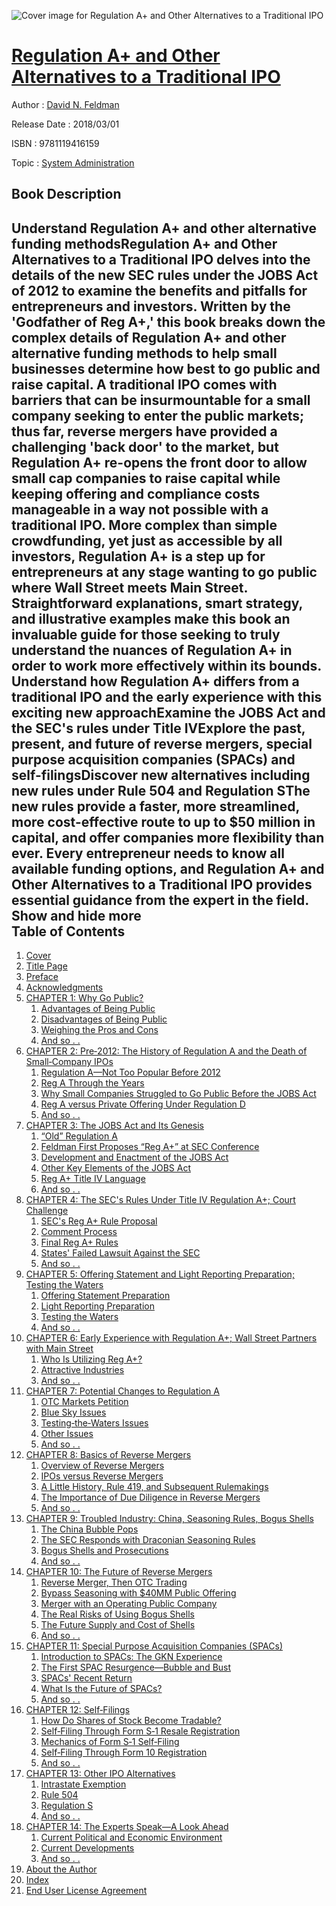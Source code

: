 ![Cover image for Regulation A+ and Other Alternatives to a Traditional IPO](https://imgdetail.ebookreading.net/cover/cover/system_admin/EB9781119416159.jpg)

[Regulation A+ and Other Alternatives to a Traditional IPO](https://ebookreading.net/view/book/Regulation+A%2B+and+Other+Alternatives+to+a+Traditional+IPO-EB9781119416159_1.html "Regulation A+ and Other Alternatives to a Traditional IPO")
====================================================================================================================

Author : [David N. Feldman](https://ebookreading.net/search/author/David+N.+Feldman)

Release Date : 2018/03/01

ISBN : 9781119416159

Topic : [System Administration](https://ebookreading.net/search/category/system-administration)

Book Description
-----------------

 Understand Regulation A+ and other alternative funding methodsRegulation A+ and Other Alternatives to a Traditional IPO delves into the details of the new SEC rules under the JOBS Act of 2012 to examine the benefits and pitfalls for entrepreneurs and investors. Written by the 'Godfather of Reg A+,' this book breaks down the complex details of Regulation A+ and other alternative funding methods to help small businesses determine how best to go public and raise capital. A traditional IPO comes with barriers that can be insurmountable for a small company seeking to enter the public markets; thus far, reverse mergers have provided a challenging 'back door' to the market, but Regulation A+ re-opens the front door to allow small cap companies to raise capital while keeping offering and compliance costs manageable in a way not possible with a traditional IPO. More complex than simple crowdfunding, yet just as accessible by all investors, Regulation A+ is a step up for entrepreneurs at any stage wanting to go public where Wall Street meets Main Street. 
Straightforward explanations, smart strategy, and illustrative examples make this book an invaluable guide for those seeking to truly understand the nuances of Regulation A+ in order to work more effectively within its bounds. 
Understand how Regulation A+ differs from a traditional IPO and the early experience with this exciting new approachExamine the JOBS Act and the SEC's rules under Title IVExplore the past, present, and future of reverse mergers, special purpose acquisition companies (SPACs) and self-filingsDiscover new alternatives including new rules under Rule 504 and Regulation SThe new rules provide a faster, more streamlined, more cost-effective route to up to $50 million in capital, and offer companies more flexibility than ever. Every entrepreneur needs to know all available funding options, and Regulation A+ and Other Alternatives to a Traditional IPO provides essential guidance from the expert in the field.
        Show and hide more                
Table of Contents
-----------------

1. [Cover](https://ebookreading.net/view/book/Regulation+A%2B+and+Other+Alternatives+to+a+Traditional+IPO-EB9781119416159_1.html)
1. [Title Page](https://ebookreading.net/view/book/Regulation+A%2B+and+Other+Alternatives+to+a+Traditional+IPO-EB9781119416159_4.html)
1. [Preface](https://ebookreading.net/view/book/Regulation+A%2B+and+Other+Alternatives+to+a+Traditional+IPO-EB9781119416159_7.html)
1. [Acknowledgments](https://ebookreading.net/view/book/Regulation+A%2B+and+Other+Alternatives+to+a+Traditional+IPO-EB9781119416159_8.html)
1. [CHAPTER 1: Why Go Public?](https://ebookreading.net/view/book/Regulation+A%2B+and+Other+Alternatives+to+a+Traditional+IPO-EB9781119416159_9.html)
    1. [Advantages of Being Public](https://ebookreading.net/view/book/Regulation+A%2B+and+Other+Alternatives+to+a+Traditional+IPO-EB9781119416159_9.html#head-2-1)
    1. [Disadvantages of Being Public](https://ebookreading.net/view/book/Regulation+A%2B+and+Other+Alternatives+to+a+Traditional+IPO-EB9781119416159_9.html#head-2-2)
    1. [Weighing the Pros and Cons](https://ebookreading.net/view/book/Regulation+A%2B+and+Other+Alternatives+to+a+Traditional+IPO-EB9781119416159_9.html#head-2-3)
    1. [And so . . ](https://ebookreading.net/view/book/Regulation+A%2B+and+Other+Alternatives+to+a+Traditional+IPO-EB9781119416159_9.html#head-2-4)
1. [CHAPTER 2: Pre‐2012: The History of Regulation A and the Death of Small‐Company IPOs](https://ebookreading.net/view/book/Regulation+A%2B+and+Other+Alternatives+to+a+Traditional+IPO-EB9781119416159_10.html)
    1. [Regulation A—Not Too Popular Before 2012](https://ebookreading.net/view/book/Regulation+A%2B+and+Other+Alternatives+to+a+Traditional+IPO-EB9781119416159_10.html#head-2-5)
    1. [Reg A Through the Years](https://ebookreading.net/view/book/Regulation+A%2B+and+Other+Alternatives+to+a+Traditional+IPO-EB9781119416159_10.html#head-2-6)
    1. [Why Small Companies Struggled to Go Public Before the JOBS Act](https://ebookreading.net/view/book/Regulation+A%2B+and+Other+Alternatives+to+a+Traditional+IPO-EB9781119416159_10.html#head-2-7)
    1. [Reg A versus Private Offering Under Regulation D](https://ebookreading.net/view/book/Regulation+A%2B+and+Other+Alternatives+to+a+Traditional+IPO-EB9781119416159_10.html#head-2-8)
    1. [And so . . ](https://ebookreading.net/view/book/Regulation+A%2B+and+Other+Alternatives+to+a+Traditional+IPO-EB9781119416159_10.html#head-2-9)
1. [CHAPTER 3: The JOBS Act and Its Genesis](https://ebookreading.net/view/book/Regulation+A%2B+and+Other+Alternatives+to+a+Traditional+IPO-EB9781119416159_11.html)
    1. [“Old” Regulation A](https://ebookreading.net/view/book/Regulation+A%2B+and+Other+Alternatives+to+a+Traditional+IPO-EB9781119416159_11.html#head-2-10)
    1. [Feldman First Proposes “Reg A+” at SEC Conference](https://ebookreading.net/view/book/Regulation+A%2B+and+Other+Alternatives+to+a+Traditional+IPO-EB9781119416159_11.html#head-2-11)
    1. [Development and Enactment of the JOBS Act](https://ebookreading.net/view/book/Regulation+A%2B+and+Other+Alternatives+to+a+Traditional+IPO-EB9781119416159_11.html#head-2-12)
    1. [Other Key Elements of the JOBS Act](https://ebookreading.net/view/book/Regulation+A%2B+and+Other+Alternatives+to+a+Traditional+IPO-EB9781119416159_11.html#head-2-13)
    1. [Reg A+ Title IV Language](https://ebookreading.net/view/book/Regulation+A%2B+and+Other+Alternatives+to+a+Traditional+IPO-EB9781119416159_11.html#head-2-14)
    1. [And so . . ](https://ebookreading.net/view/book/Regulation+A%2B+and+Other+Alternatives+to+a+Traditional+IPO-EB9781119416159_11.html#head-2-15)
1. [CHAPTER 4: The SEC&#39;s Rules Under Title IV Regulation A+; Court Challenge](https://ebookreading.net/view/book/Regulation+A%2B+and+Other+Alternatives+to+a+Traditional+IPO-EB9781119416159_12.html)
    1. [SEC&#39;s Reg A+ Rule Proposal](https://ebookreading.net/view/book/Regulation+A%2B+and+Other+Alternatives+to+a+Traditional+IPO-EB9781119416159_12.html#head-2-16)
    1. [Comment Process](https://ebookreading.net/view/book/Regulation+A%2B+and+Other+Alternatives+to+a+Traditional+IPO-EB9781119416159_12.html#head-2-17)
    1. [Final Reg A+ Rules](https://ebookreading.net/view/book/Regulation+A%2B+and+Other+Alternatives+to+a+Traditional+IPO-EB9781119416159_12.html#head-2-18)
    1. [States&#39; Failed Lawsuit Against the SEC](https://ebookreading.net/view/book/Regulation+A%2B+and+Other+Alternatives+to+a+Traditional+IPO-EB9781119416159_12.html#head-2-19)
    1. [And so . . ](https://ebookreading.net/view/book/Regulation+A%2B+and+Other+Alternatives+to+a+Traditional+IPO-EB9781119416159_12.html#head-2-20)
1. [CHAPTER 5: Offering Statement and Light Reporting Preparation; Testing the Waters](https://ebookreading.net/view/book/Regulation+A%2B+and+Other+Alternatives+to+a+Traditional+IPO-EB9781119416159_13.html)
    1. [Offering Statement Preparation](https://ebookreading.net/view/book/Regulation+A%2B+and+Other+Alternatives+to+a+Traditional+IPO-EB9781119416159_13.html#head-2-21)
    1. [Light Reporting Preparation](https://ebookreading.net/view/book/Regulation+A%2B+and+Other+Alternatives+to+a+Traditional+IPO-EB9781119416159_13.html#head-2-22)
    1. [Testing the Waters](https://ebookreading.net/view/book/Regulation+A%2B+and+Other+Alternatives+to+a+Traditional+IPO-EB9781119416159_13.html#head-2-23)
    1. [And so . . ](https://ebookreading.net/view/book/Regulation+A%2B+and+Other+Alternatives+to+a+Traditional+IPO-EB9781119416159_13.html#head-2-24)
1. [CHAPTER 6: Early Experience with Regulation A+; Wall Street Partners with Main Street](https://ebookreading.net/view/book/Regulation+A%2B+and+Other+Alternatives+to+a+Traditional+IPO-EB9781119416159_14.html)
    1. [Who Is Utilizing Reg A+?](https://ebookreading.net/view/book/Regulation+A%2B+and+Other+Alternatives+to+a+Traditional+IPO-EB9781119416159_14.html#head-2-25)
    1. [Attractive Industries](https://ebookreading.net/view/book/Regulation+A%2B+and+Other+Alternatives+to+a+Traditional+IPO-EB9781119416159_14.html#head-2-26)
    1. [And so . . ](https://ebookreading.net/view/book/Regulation+A%2B+and+Other+Alternatives+to+a+Traditional+IPO-EB9781119416159_14.html#head-2-27)
1. [CHAPTER 7: Potential Changes to Regulation A](https://ebookreading.net/view/book/Regulation+A%2B+and+Other+Alternatives+to+a+Traditional+IPO-EB9781119416159_15.html)
    1. [OTC Markets Petition](https://ebookreading.net/view/book/Regulation+A%2B+and+Other+Alternatives+to+a+Traditional+IPO-EB9781119416159_15.html#head-2-28)
    1. [Blue Sky Issues](https://ebookreading.net/view/book/Regulation+A%2B+and+Other+Alternatives+to+a+Traditional+IPO-EB9781119416159_15.html#head-2-29)
    1. [Testing‐the‐Waters Issues](https://ebookreading.net/view/book/Regulation+A%2B+and+Other+Alternatives+to+a+Traditional+IPO-EB9781119416159_15.html#head-2-30)
    1. [Other Issues](https://ebookreading.net/view/book/Regulation+A%2B+and+Other+Alternatives+to+a+Traditional+IPO-EB9781119416159_15.html#head-2-31)
    1. [And so . . ](https://ebookreading.net/view/book/Regulation+A%2B+and+Other+Alternatives+to+a+Traditional+IPO-EB9781119416159_15.html#head-2-32)
1. [CHAPTER 8: Basics of Reverse Mergers](https://ebookreading.net/view/book/Regulation+A%2B+and+Other+Alternatives+to+a+Traditional+IPO-EB9781119416159_16.html)
    1. [Overview of Reverse Mergers](https://ebookreading.net/view/book/Regulation+A%2B+and+Other+Alternatives+to+a+Traditional+IPO-EB9781119416159_16.html#head-2-33)
    1. [IPOs versus Reverse Mergers](https://ebookreading.net/view/book/Regulation+A%2B+and+Other+Alternatives+to+a+Traditional+IPO-EB9781119416159_16.html#head-2-34)
    1. [A Little History, Rule 419, and Subsequent Rulemakings](https://ebookreading.net/view/book/Regulation+A%2B+and+Other+Alternatives+to+a+Traditional+IPO-EB9781119416159_16.html#head-2-35)
    1. [The Importance of Due Diligence in Reverse Mergers](https://ebookreading.net/view/book/Regulation+A%2B+and+Other+Alternatives+to+a+Traditional+IPO-EB9781119416159_16.html#head-2-36)
    1. [And so . . ](https://ebookreading.net/view/book/Regulation+A%2B+and+Other+Alternatives+to+a+Traditional+IPO-EB9781119416159_16.html#head-2-37)
1. [CHAPTER 9: Troubled Industry: China, Seasoning Rules, Bogus Shells](https://ebookreading.net/view/book/Regulation+A%2B+and+Other+Alternatives+to+a+Traditional+IPO-EB9781119416159_17.html)
    1. [The China Bubble Pops](https://ebookreading.net/view/book/Regulation+A%2B+and+Other+Alternatives+to+a+Traditional+IPO-EB9781119416159_17.html#head-2-38)
    1. [The SEC Responds with Draconian Seasoning Rules](https://ebookreading.net/view/book/Regulation+A%2B+and+Other+Alternatives+to+a+Traditional+IPO-EB9781119416159_17.html#head-2-39)
    1. [Bogus Shells and Prosecutions](https://ebookreading.net/view/book/Regulation+A%2B+and+Other+Alternatives+to+a+Traditional+IPO-EB9781119416159_17.html#head-2-40)
    1. [And so . . ](https://ebookreading.net/view/book/Regulation+A%2B+and+Other+Alternatives+to+a+Traditional+IPO-EB9781119416159_17.html#head-2-41)
1. [CHAPTER 10: The Future of Reverse Mergers](https://ebookreading.net/view/book/Regulation+A%2B+and+Other+Alternatives+to+a+Traditional+IPO-EB9781119416159_18.html)
    1. [Reverse Merger, Then OTC Trading](https://ebookreading.net/view/book/Regulation+A%2B+and+Other+Alternatives+to+a+Traditional+IPO-EB9781119416159_18.html#head-2-42)
    1. [Bypass Seasoning with $40MM Public Offering](https://ebookreading.net/view/book/Regulation+A%2B+and+Other+Alternatives+to+a+Traditional+IPO-EB9781119416159_18.html#head-2-43)
    1. [Merger with an Operating Public Company](https://ebookreading.net/view/book/Regulation+A%2B+and+Other+Alternatives+to+a+Traditional+IPO-EB9781119416159_18.html#head-2-44)
    1. [The Real Risks of Using Bogus Shells](https://ebookreading.net/view/book/Regulation+A%2B+and+Other+Alternatives+to+a+Traditional+IPO-EB9781119416159_18.html#head-2-45)
    1. [The Future Supply and Cost of Shells](https://ebookreading.net/view/book/Regulation+A%2B+and+Other+Alternatives+to+a+Traditional+IPO-EB9781119416159_18.html#head-2-46)
    1. [And so . . ](https://ebookreading.net/view/book/Regulation+A%2B+and+Other+Alternatives+to+a+Traditional+IPO-EB9781119416159_18.html#head-2-47)
1. [CHAPTER 11: Special Purpose Acquisition Companies (SPACs)](https://ebookreading.net/view/book/Regulation+A%2B+and+Other+Alternatives+to+a+Traditional+IPO-EB9781119416159_19.html)
    1. [Introduction to SPACs: The GKN Experience](https://ebookreading.net/view/book/Regulation+A%2B+and+Other+Alternatives+to+a+Traditional+IPO-EB9781119416159_19.html#head-2-48)
    1. [The First SPAC Resurgence—Bubble and Bust](https://ebookreading.net/view/book/Regulation+A%2B+and+Other+Alternatives+to+a+Traditional+IPO-EB9781119416159_19.html#head-2-49)
    1. [SPACs&#39; Recent Return](https://ebookreading.net/view/book/Regulation+A%2B+and+Other+Alternatives+to+a+Traditional+IPO-EB9781119416159_19.html#head-2-50)
    1. [What Is the Future of SPACs?](https://ebookreading.net/view/book/Regulation+A%2B+and+Other+Alternatives+to+a+Traditional+IPO-EB9781119416159_19.html#head-2-51)
    1. [And so . . ](https://ebookreading.net/view/book/Regulation+A%2B+and+Other+Alternatives+to+a+Traditional+IPO-EB9781119416159_19.html#head-2-52)
1. [CHAPTER 12: Self‐Filings](https://ebookreading.net/view/book/Regulation+A%2B+and+Other+Alternatives+to+a+Traditional+IPO-EB9781119416159_20.html)
    1. [How Do Shares of Stock Become Tradable?](https://ebookreading.net/view/book/Regulation+A%2B+and+Other+Alternatives+to+a+Traditional+IPO-EB9781119416159_20.html#head-2-53)
    1. [Self‐Filing Through Form S‐1 Resale Registration](https://ebookreading.net/view/book/Regulation+A%2B+and+Other+Alternatives+to+a+Traditional+IPO-EB9781119416159_20.html#head-2-54)
    1. [Mechanics of Form S‐1 Self‐Filing](https://ebookreading.net/view/book/Regulation+A%2B+and+Other+Alternatives+to+a+Traditional+IPO-EB9781119416159_20.html#head-2-55)
    1. [Self‐Filing Through Form 10 Registration](https://ebookreading.net/view/book/Regulation+A%2B+and+Other+Alternatives+to+a+Traditional+IPO-EB9781119416159_20.html#head-2-56)
    1. [And so . . ](https://ebookreading.net/view/book/Regulation+A%2B+and+Other+Alternatives+to+a+Traditional+IPO-EB9781119416159_20.html#head-2-57)
1. [CHAPTER 13: Other IPO Alternatives](https://ebookreading.net/view/book/Regulation+A%2B+and+Other+Alternatives+to+a+Traditional+IPO-EB9781119416159_21.html)
    1. [Intrastate Exemption](https://ebookreading.net/view/book/Regulation+A%2B+and+Other+Alternatives+to+a+Traditional+IPO-EB9781119416159_21.html#head-2-58)
    1. [Rule 504](https://ebookreading.net/view/book/Regulation+A%2B+and+Other+Alternatives+to+a+Traditional+IPO-EB9781119416159_21.html#head-2-59)
    1. [Regulation S](https://ebookreading.net/view/book/Regulation+A%2B+and+Other+Alternatives+to+a+Traditional+IPO-EB9781119416159_21.html#head-2-60)
    1. [And so . . ](https://ebookreading.net/view/book/Regulation+A%2B+and+Other+Alternatives+to+a+Traditional+IPO-EB9781119416159_21.html#head-2-61)
1. [CHAPTER 14: The Experts Speak—A Look Ahead](https://ebookreading.net/view/book/Regulation+A%2B+and+Other+Alternatives+to+a+Traditional+IPO-EB9781119416159_22.html)
    1. [Current Political and Economic Environment](https://ebookreading.net/view/book/Regulation+A%2B+and+Other+Alternatives+to+a+Traditional+IPO-EB9781119416159_22.html#head-2-62)
    1. [Current Developments](https://ebookreading.net/view/book/Regulation+A%2B+and+Other+Alternatives+to+a+Traditional+IPO-EB9781119416159_22.html#head-2-63)
    1. [And so . . ](https://ebookreading.net/view/book/Regulation+A%2B+and+Other+Alternatives+to+a+Traditional+IPO-EB9781119416159_22.html#head-2-64)
1. [About the Author](https://ebookreading.net/view/book/Regulation+A%2B+and+Other+Alternatives+to+a+Traditional+IPO-EB9781119416159_23.html)
1. [Index](https://ebookreading.net/view/book/Regulation+A%2B+and+Other+Alternatives+to+a+Traditional+IPO-EB9781119416159_24.html)
1. [End User License Agreement](https://ebookreading.net/view/book/Regulation+A%2B+and+Other+Alternatives+to+a+Traditional+IPO-EB9781119416159_25.html)
